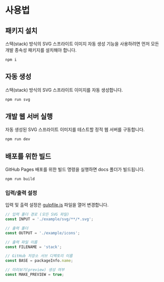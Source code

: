 # 사용법

## 패키지 설치

스택(stack) 방식의 SVG 스프라이트 이미지 자동 생성 기능을 사용하려면 먼저 모든 개발 종속성 패키지를 설치해야 합니다.

```sh
npm i
```

## 자동 생성

스택(stack) 방식의 SVG 스프라이트 이미지를 자동 생성합니다.

```sh
npm run svg
```

## 개발 웹 서버 실행

자동 생성된 SVG 스프라이트 이미지를 테스트할 정적 웹 서버를 구동합니다.

```sh
npm run dev
```

## 배포를 위한 빌드

GitHub Pages 배포를 위한 빌드 명령을 실행하면 docs 폴더가 빌드됩니다.

```sh
npm run build
```

### 입력/출력 설정

입력 및 출력 설정은 [gulpfile.js](./gulpfile.js) 파일을 열어 변경합니다.

```js
// 입력 폴더 경로 (모든 SVG 파일)
const INPUT = './example/svg/**/*.svg';

// 출력 폴더
const OUTPUT = './example/icons';

// 출력 파일 이름
const FILENAME = 'stack';

// GitHub 저장소 서브 디렉토리 이름
const BASE = packageInfo.name;

// 미리보기(preview) 생성 여부
const MAKE_PREVIEW = true;
```